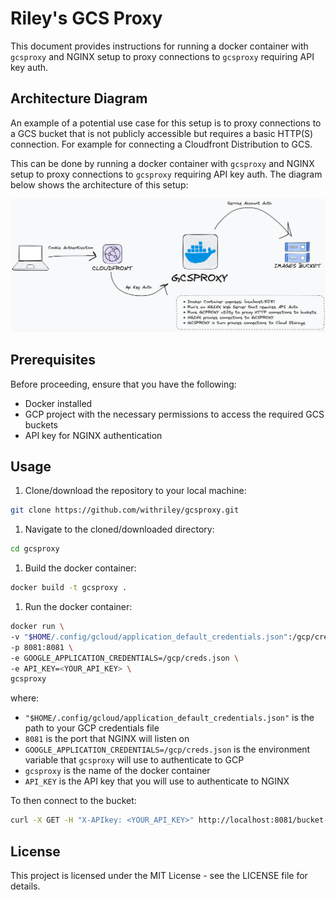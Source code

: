 # Riley's GCS Proxy

This document provides instructions for running a docker container with `gcsproxy` and NGINX setup to proxy connections to `gcsproxy` requiring API key auth.

## Architecture Diagram

An example of a potential use case for this setup is to proxy connections to a GCS bucket that is not publicly accessible but requires a basic HTTP(S) connection. For example for connecting a Cloudfront Distribution to GCS.

This can be done by running a docker container with `gcsproxy` and NGINX setup to proxy connections to `gcsproxy` requiring API key auth. The diagram below shows the architecture of this setup:

![./pics/gcsproxy.png](./pics/gcsproxy.png)

## Prerequisites

Before proceeding, ensure that you have the following:

- Docker installed
- GCP project with the necessary permissions to access the required GCS buckets
- API key for NGINX authentication

## Usage

1. Clone/download the repository to your local machine:

```bash
git clone https://github.com/withriley/gcsproxy.git
```

1. Navigate to the cloned/downloaded directory:

```bash
cd gcsproxy
```

1. Build the docker container:

```bash
docker build -t gcsproxy .
```

1. Run the docker container:

```bash
docker run \
-v "$HOME/.config/gcloud/application_default_credentials.json":/gcp/creds.json:ro \
-p 8081:8081 \
-e GOOGLE_APPLICATION_CREDENTIALS=/gcp/creds.json \
-e API_KEY=<YOUR_API_KEY> \
gcsproxy
```

where:

- `"$HOME/.config/gcloud/application_default_credentials.json"` is the path to your GCP credentials file
- `8081` is the port that NGINX will listen on
- `GOOGLE_APPLICATION_CREDENTIALS=/gcp/creds.json` is the environment variable that `gcsproxy` will use to authenticate to GCP
- `gcsproxy` is the name of the docker container
- `API_KEY` is the API key that you will use to authenticate to NGINX

To then connect to the bucket:

```bash
curl -X GET -H "X-APIkey: <YOUR_API_KEY>" http://localhost:8081/bucket-name/object-name
```

## License

This project is licensed under the MIT License - see the LICENSE file for details.
